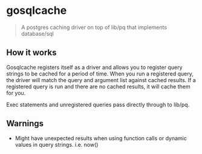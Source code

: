 gosqlcache
==========
 > A postgres caching driver on top of lib/pq that implements database/sql

How it works
------------
Gosqlcache registers itself as a driver and allows you to register query strings to be cached for a period of time. When you run a registered query, the driver will match the query and argument list against cached results. If a registered query is run and there are no cached results, it will cache them for you.

Exec statements and unregistered queries pass directly through to lib/pq.

Warnings
--------
 - Might have unexpected results when using function calls or dynamic values in query strings. i.e. now()
